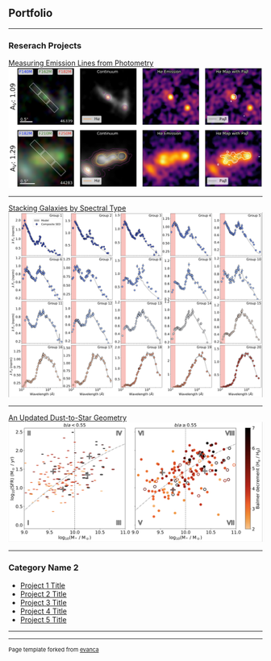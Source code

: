 ## Portfolio

---

### Reserach Projects

[Measuring Emission Lines from Photometry](/paper3)
<img src="images/Paper3_Preview.png?raw=true"/>

---
[Stacking Galaxies by Spectral Type](/paper2)
<img src="images/Paper2_Preview.png?raw=true"/>

---
[An Updated Dust-to-Star Geometry](/paper1)
<img src="images/Paper1_Preview.png?raw=true"/>

---

### Category Name 2

- [Project 1 Title](http://example.com/)
- [Project 2 Title](http://example.com/)
- [Project 3 Title](http://example.com/)
- [Project 4 Title](http://example.com/)
- [Project 5 Title](http://example.com/)

---




---
<p style="font-size:11px">Page template forked from <a href="https://github.com/evanca/quick-portfolio">evanca</a></p>
<!-- Remove above link if you don't want to attibute -->

